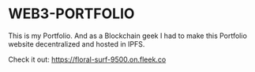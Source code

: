# WEB3-PORTFOLIO
This is my Portfolio. And as a Blockchain geek I had to make this Portfolio website decentralized and hosted in IPFS.

Check it out:
https://floral-surf-9500.on.fleek.co
